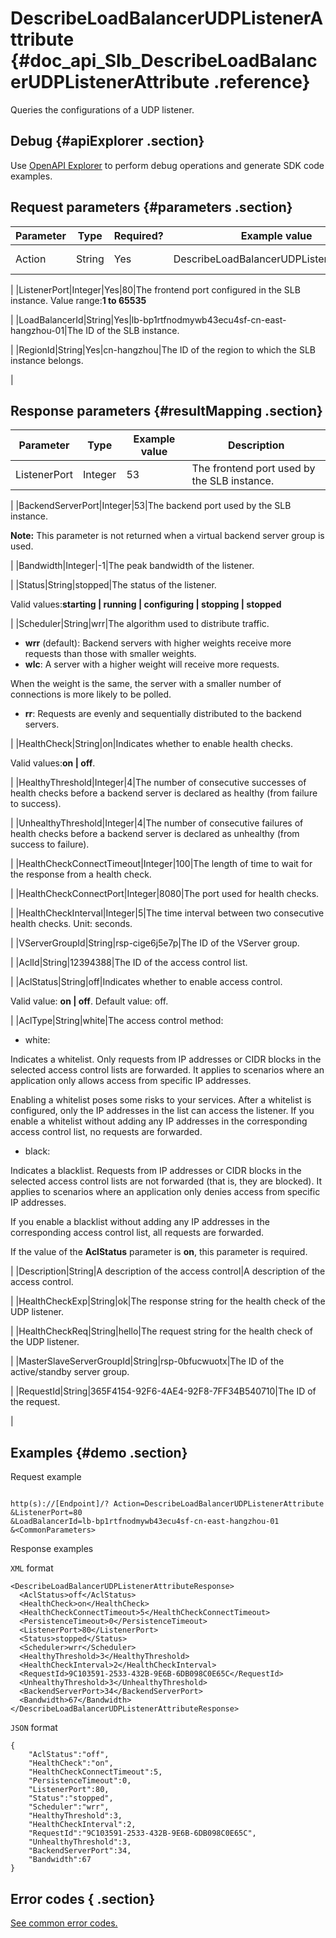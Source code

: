 # DescribeLoadBalancerUDPListenerAttribute {#doc_api_Slb_DescribeLoadBalancerUDPListenerAttribute .reference}

Queries the configurations of a UDP listener.

## Debug {#apiExplorer .section}

Use [OpenAPI Explorer](https://api.aliyun.com/#product=Slb&api=DescribeLoadBalancerUDPListenerAttribute) to perform debug operations and generate SDK code examples.

## Request parameters {#parameters .section}

|Parameter|Type|Required?|Example value|Description|
|---------|----|---------|-------------|-----------|
|Action|String|Yes|DescribeLoadBalancerUDPListenerAttribute|The name of this action. Value:`DescribeLoadBalancerUDPListenerAttribute`

 |
|ListenerPort|Integer|Yes|80|The frontend port configured in the SLB instance. Value range:**1 to 65535**

 |
|LoadBalancerId|String|Yes|lb-bp1rtfnodmywb43ecu4sf-cn-east-hangzhou-01|The ID of the SLB instance.

 |
|RegionId|String|Yes|cn-hangzhou|The ID of the region to which the SLB instance belongs.

 |

## Response parameters {#resultMapping .section}

|Parameter|Type|Example value|Description|
|---------|----|-------------|-----------|
|ListenerPort|Integer|53|The frontend port used by the SLB instance.

 |
|BackendServerPort|Integer|53|The backend port used by the SLB instance.

 **Note:** This parameter is not returned when a virtual backend server group is used.

 |
|Bandwidth|Integer|-1|The peak bandwidth of the listener.

 |
|Status|String|stopped|The status of the listener.

 Valid values:**starting | running | configuring | stopping | stopped**

 |
|Scheduler|String|wrr|The algorithm used to distribute traffic.

 -   **wrr** \(default\): Backend servers with higher weights receive more requests than those with smaller weights.
-   **wlc**: A server with a higher weight will receive more requests.

When the weight is the same, the server with a smaller number of connections is more likely to be polled.

-   **rr**: Requests are evenly and sequentially distributed to the backend servers.

 |
|HealthCheck|String|on|Indicates whether to enable health checks.

 Valid values:**on | off**.

 |
|HealthyThreshold|Integer|4|The number of consecutive successes of health checks before a backend server is declared as healthy \(from failure to success\).

 |
|UnhealthyThreshold|Integer|4|The number of consecutive failures of health checks before a backend server is declared as unhealthy \(from success to failure\).

 |
|HealthCheckConnectTimeout|Integer|100|The length of time to wait for the response from a health check.

 |
|HealthCheckConnectPort|Integer|8080|The port used for health checks.

 |
|HealthCheckInterval|Integer|5|The time interval between two consecutive health checks. Unit: seconds.

 |
|VServerGroupId|String|rsp-cige6j5e7p|The ID of the VServer group.

 |
|AclId|String|12394388|The ID of the access control list.

 |
|AclStatus|String|off|Indicates whether to enable access control.

 Valid value: **on | off**. Default value: off.

 |
|AclType|String|white|The access control method:

 -   white:

Indicates a whitelist. Only requests from IP addresses or CIDR blocks in the selected access control lists are forwarded. It applies to scenarios where an application only allows access from specific IP addresses.

Enabling a whitelist poses some risks to your services. After a whitelist is configured, only the IP addresses in the list can access the listener. If you enable a whitelist without adding any IP addresses in the corresponding access control list, no requests are forwarded.

-   black:

Indicates a blacklist. Requests from IP addresses or CIDR blocks in the selected access control lists are not forwarded \(that is, they are blocked\). It applies to scenarios where an application only denies access from specific IP addresses.

If you enable a blacklist without adding any IP addresses in the corresponding access control list, all requests are forwarded.


 If the value of the **AclStatus** parameter is **on**, this parameter is required.

 |
|Description|String|A description of the access control|A description of the access control.

 |
|HealthCheckExp|String|ok|The response string for the health check of the UDP listener.

 |
|HealthCheckReq|String|hello|The request string for the health check of the UDP listener.

 |
|MasterSlaveServerGroupId|String|rsp-0bfucwuotx|The ID of the active/standby server group.

 |
|RequestId|String|365F4154-92F6-4AE4-92F8-7FF34B540710|The ID of the request.

 |

## Examples {#demo .section}

Request example

``` {#request_demo}

http(s)://[Endpoint]/? Action=DescribeLoadBalancerUDPListenerAttribute
&ListenerPort=80
&LoadBalancerId=lb-bp1rtfnodmywb43ecu4sf-cn-east-hangzhou-01 
&<CommonParameters>

```

Response examples

`XML` format

``` {#xml_return_success_demo}
<DescribeLoadBalancerUDPListenerAttributeResponse> 
  <AclStatus>off</AclStatus> 
  <HealthCheck>on</HealthCheck> 
  <HealthCheckConnectTimeout>5</HealthCheckConnectTimeout> 
  <PersistenceTimeout>0</PersistenceTimeout> 
  <ListenerPort>80</ListenerPort> 
  <Status>stopped</Status> 
  <Scheduler>wrr</Scheduler> 
  <HealthyThreshold>3</HealthyThreshold> 
  <HealthCheckInterval>2</HealthCheckInterval> 
  <RequestId>9C103591-2533-432B-9E6B-6DB098C0E65C</RequestId>
  <UnhealthyThreshold>3</UnhealthyThreshold> 
  <BackendServerPort>34</BackendServerPort> 
  <Bandwidth>67</Bandwidth> 
</DescribeLoadBalancerUDPListenerAttributeResponse> 

```

`JSON` format

``` {#json_return_success_demo}
{
	"AclStatus":"off",
	"HealthCheck":"on",
	"HealthCheckConnectTimeout":5,
	"PersistenceTimeout":0,
	"ListenerPort":80,
	"Status":"stopped",
	"Scheduler":"wrr",
	"HealthyThreshold":3,
	"HealthCheckInterval":2,
	"RequestId":"9C103591-2533-432B-9E6B-6DB098C0E65C",
	"UnhealthyThreshold":3,
	"BackendServerPort":34,
	"Bandwidth":67
}
```

## Error codes { .section}

[See common error codes.](https://error-center.aliyun.com/status/product/Slb)

